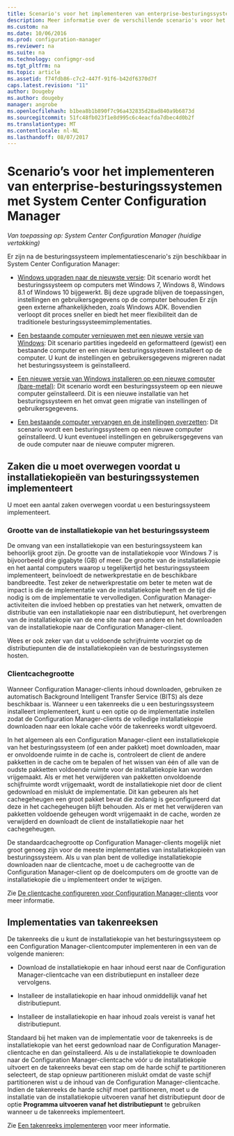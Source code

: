 ```yaml
---
title: Scenario's voor het implementeren van enterprise-besturingssystemen | Microsoft Docs
description: Meer informatie over de verschillende scenario's voor het implementeren van enterprise-besturingssystemen met System Center Configuration Manager.
ms.custom: na
ms.date: 10/06/2016
ms.prod: configuration-manager
ms.reviewer: na
ms.suite: na
ms.technology: configmgr-osd
ms.tgt_pltfrm: na
ms.topic: article
ms.assetid: f74fdb86-c7c2-447f-91f6-b42df6370d7f
caps.latest.revision: "11"
author: Dougeby
ms.author: dougeby
manager: angrobe
ms.openlocfilehash: b1bea8b1b890f7c96a432835d28ad840a9b6873d
ms.sourcegitcommit: 51fc48fb023f1e8d995c6c4eacfda7dbec4d0b2f
ms.translationtype: MT
ms.contentlocale: nl-NL
ms.lasthandoff: 08/07/2017
---
```

# <a name="scenarios-to-deploy-enterprise-operating-systems-with-system-center-configuration-manager"></a>Scenario’s voor het implementeren van enterprise-besturingssystemen met System Center Configuration Manager

*Van toepassing op: System Center Configuration Manager (huidige vertakking)*

Er zijn na de besturingssysteem implementatiescenario's zijn beschikbaar in System Center Configuration Manager:  

-   [Windows upgraden naar de nieuwste versie](upgrade-windows-to-the-latest-version.md): Dit scenario wordt het besturingssysteem op computers met Windows 7, Windows 8, Windows 8.1 of Windows 10 bijgewerkt. Bij deze upgrade blijven de toepassingen, instellingen en gebruikersgegevens op de computer behouden Er zijn geen externe afhankelijkheden, zoals Windows ADK. Bovendien verloopt dit proces sneller en biedt het meer flexibiliteit dan de traditionele besturingssysteemimplementaties.  

-   [Een bestaande computer vernieuwen met een nieuwe versie van Windows](refresh-an-existing-computer-with-a-new-version-of-windows.md): Dit scenario partities ingedeeld en geformatteerd (gewist) een bestaande computer en een nieuw besturingssysteem installeert op de computer. U kunt de instellingen en gebruikersgegevens migreren nadat het besturingssysteem is geïnstalleerd.  

-   [Een nieuwe versie van Windows installeren op een nieuwe computer (bare-metal)](install-new-windows-version-new-computer-bare-metal.md): Dit scenario wordt een besturingssysteem op een nieuwe computer geïnstalleerd. Dit is een nieuwe installatie van het besturingssysteem en het omvat geen migratie van instellingen of gebruikersgegevens.  

-   [Een bestaande computer vervangen en de instellingen overzetten](replace-an-existing-computer-and-transfer-settings.md): Dit scenario wordt een besturingssysteem op een nieuwe computer geïnstalleerd. U kunt eventueel instellingen en gebruikersgegevens van de oude computer naar de nieuwe computer migreren.  

## <a name="things-to-consider-before-you-deploy-operating-system-images"></a>Zaken die u moet overwegen voordat u installatiekopieën van besturingssystemen implementeert  
 U moet een aantal zaken overwegen voordat u een besturingssysteem implementeert.  

### <a name="operating-system-image-size"></a>Grootte van de installatiekopie van het besturingssysteem  
 De omvang van een installatiekopie van een besturingssysteem kan behoorlijk groot zijn. De grootte van de installatiekopie voor Windows 7 is bijvoorbeeld drie gigabyte (GB) of meer. De grootte van de installatiekopie en het aantal computers waarop u tegelijkertijd het besturingssysteem implementeert, beïnvloedt de netwerkprestatie en de beschikbare bandbreedte. Test zeker de netwerkprestatie om beter te meten wat de impact is die de implementatie van de installatiekopie heeft en de tijd die nodig is om de implementatie te vervolledigen. Configuration Manager-activiteiten die invloed hebben op prestaties van het netwerk, omvatten de distributie van een installatiekopie naar een distributiepunt, het overbrengen van de installatiekopie van de ene site naar een andere en het downloaden van de installatiekopie naar de Configuration Manager-client.  

 Wees er ook zeker van dat u voldoende schrijfruimte voorziet op de distributiepunten die de installatiekopieën van de besturingssystemen hosten.  

### <a name="client-cache-size"></a>Clientcachegrootte  
 Wanneer Configuration Manager-clients inhoud downloaden, gebruiken ze automatisch Background Intelligent Transfer Service (BITS) als deze beschikbaar is. Wanneer u een takenreeks die u een besturingssysteem installeert implementeert, kunt u een optie op de implementatie instellen zodat de Configuration Manager-clients de volledige installatiekopie downloaden naar een lokale cache vóór de takenreeks wordt uitgevoerd.  

 In het algemeen als een Configuration Manager-client een installatiekopie van het besturingssysteem (of een ander pakket) moet downloaden, maar er onvoldoende ruimte in de cache is, controleert de client de andere pakketten in de cache om te bepalen of het wissen van één of alle van de oudste pakketten voldoende ruimte voor de installatiekopie kan worden vrijgemaakt. Als er met het verwijderen van pakketten onvoldoende schijfruimte wordt vrijgemaakt, wordt de installatiekopie niet door de client gedownload en mislukt de implementatie. Dit kan gebeuren als het cachegeheugen een groot pakket bevat die zodanig is geconfigureerd dat deze in het cachegeheugen blijft behouden. Als er met het verwijderen van pakketten voldoende geheugen wordt vrijgemaakt in de cache, worden ze verwijderd en downloadt de client de installatiekopie naar het cachegeheugen.  

 De standaardcachegrootte op Configuration Manager-clients mogelijk niet groot genoeg zijn voor de meeste implementaties van installatiekopieën van besturingssysteem. Als u van plan bent de volledige installatiekopie downloaden naar de clientcache, moet u de cachegrootte van de Configuration Manager-client op de doelcomputers om de grootte van de installatiekopie die u implementeert onder te wijzigen.  

 Zie [De clientcache configureren voor Configuration Manager-clients](../../core/clients/manage/manage-clients.md#BKMK_ClientCache) voor meer informatie.  

## <a name="task-sequence-deployments"></a>Implementaties van takenreeksen  
 De takenreeks die u kunt de installatiekopie van het besturingssysteem op een Configuration Manager-clientcomputer implementeren in een van de volgende manieren:  

-   Download de installatiekopie en haar inhoud eerst naar de Configuration Manager-clientcache van een distributiepunt en installeer deze vervolgens.  

-   Installeer de installatiekopie en haar inhoud onmiddellijk vanaf het distributiepunt.  

-   Installeer de installatiekopie en haar inhoud zoals vereist is vanaf het distributiepunt.  

 Standaard bij het maken van de implementatie voor de takenreeks is de installatiekopie van het eerst gedownload naar de Configuration Manager-clientcache en dan geïnstalleerd. Als u de installatiekopie te downloaden naar de Configuration Manager-clientcache vóór u de installatiekopie uitvoert en de takenreeks bevat een stap om de harde schijf te partitioneren selecteert, de stap opnieuw partitioneren mislukt omdat de vaste schijf partitioneren wist u de inhoud van de Configuration Manager-clientcache. Indien de takenreeks de harde schijf moet partitioneren, moet u de installatie van de installatiekopie uitvoeren vanaf het distributiepunt door de optie **Programma uitvoeren vanaf het distributiepunt**  te gebruiken wanneer u de takenreeks implementeert.  

 Zie [Een takenreeks implementeren](manage-task-sequences-to-automate-tasks.md#BKMK_DeployTS) voor meer informatie.  
